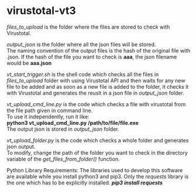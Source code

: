 # virustotal-vt3
<i>files_to_upload</i> is the folder where the files are stored to check with Virustotal.

<i>output_json</i> is the folder where all the json files will be stored. <br>
The naming convention of the output files is the hash of the original file with .json. If the hash of the file you want to check is <b>aaa</b>,  the json filename would be <b>aaa.json</b>

<i>vt_start_trigger.sh</i> is the shell code which checks all the files in <i>files_to_upload</i> folder with using Virustotal API and then waits for any new file to be added and as soon as a new file is added to the folder, it checks it with Virustotal and generates the reuslt in a json file in <i>output_json</i> folder.

<i>vt_upload_cmd_line.py</i> is the code which checks a file with virustotal from the file path given in command line.<br>
To use it independently, run it like:<br>
<t><b>python3 vt_upload_cmd_line.py /path/to/file/file.exe</b><br>
The output json is stored in <i>output_json</i> folder.

<i>vt_upload_folder.py</i> is the code which checks a whole folder and generates json output.<br>
To modify, change the path of the folder you want to check in the directory variable of the <i>get_files_from_folder()</i> function.

Python Library Requirements:
The libraries used to develop this software are available while you install python3 and pip3. Only the <i>requests</i> library is the one which has to be explicitly installed.
<b><i>pip3 install requests</b></i>
